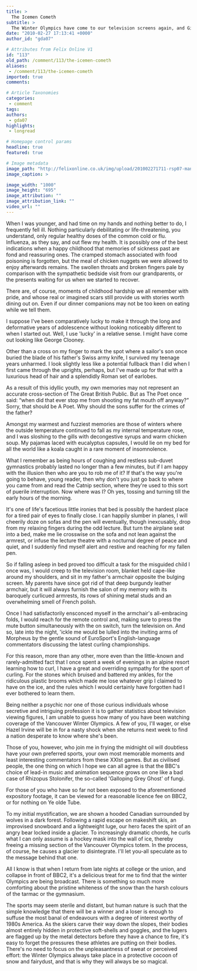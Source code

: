 ```yaml
---
title: >
  The Icemen Cometh
subtitle: >
  The Winter Olympics have come to our television screens again, and Gilead Amit shares the view from his couch.
date: "2010-02-27 17:13:41 +0000"
author_id: "gda07"

# Attributes from Felix Online V1
id: "113"
old_path: /comment/113/the-icemen-cometh
aliases:
 - /comment/113/the-icemen-cometh
imported: true
comments:

# Article Taxonomies
categories:
 - comment
tags:
authors:
 - gda07
highlights:
 - longread

# Homepage control params
headline: true
featured: true

# Image metadata
image_path: "http://felixonline.co.uk/img/upload/201002271711-rsp07-manonski.jpg"
image_caption: >

image_width: "1000"
image_height: "695"
image_attribution: ""
image_attribution_link: ""
video_url: ""
---
```


When I was younger, and had time on my hands and nothing better to do, I frequently fell ill. Nothing particularly debilitating or life-threatening, you understand, only regular healthy doses of the common cold or flu. Influenza, as they say, and out flew my health.
 It is possibly one of the best indications when a happy childhood that memories of sickness past are fond and reassuring ones. The cramped stomach associated with food poisoning is forgotten, but the meal of chicken nuggets we were allowed to enjoy afterwards remains. The swollen throats and broken fingers pale by comparison with the sympathetic bedside visit from our grandparents, or the presents waiting for us when we started to recover.

There are, of course, moments of childhood hardship we all remember with pride, and whose real or imagined scars still provide us with stories worth dining out on. Even if our dinner companions may not be too keen on eating while we tell them.

I suppose I've been comparatively lucky to make it through the long and deformative years of adolescence without looking noticeably different to when I started out. Well, I use 'lucky' in a relative sense. I might have come out looking like George Clooney.

Other than a cross on my finger to mark the spot where a sailor's son once buried the blade of his father's Swiss army knife, I survived my teenage years unharmed. I look slightly less like a potential fullback than I did when I first came through the uprights, perhaps, but I've made up for that with a luxurious head of hair and a splendidly Roman set of earlobes.

As a result of this idyllic youth, my own memories may not represent an accurate cross-section of The Great British Public. But as The Poet once said: “when did that ever stop me from shooting my fat mouth off anyway?” Sorry, that should be A Poet. Why should the sons suffer for the crimes of the father?

Amongst my warmest and fuzziest memories are those of winters where the outside temperature continued to fall as my internal temperature rose, and I was sloshing to the gills with decongestive syrups and warm chicken soup. My pajamas laced with eucalyptus capsules, I would lie on my bed for all the world like a koala caught in a rare moment of insomnolence.

What I remember as being hours of coughing and restless sub-duvet gymnastics probably lasted no longer than a few minutes, but if I am happy with the illusion then who are you to rob me of it? If that's the way you're going to behave, young reader, then why don't you just go back to where you came from and read the Catnip section, where they're used to this sort of puerile interruption. Now where was I? Oh yes, tossing and turning till the early hours of the morning.

It's one of life's facetious little ironies that bed is possibly the hardest place for a tired pair of eyes to finally close. I can happily slumber in planes, I will cheerily doze on sofas and the pen will eventually, though inexcusably, drop from my relaxing fingers during the odd lecture. But turn the airplane seat into a bed, make me lie crosswise on the sofa and not lean against the armrest, or infuse the lecture theatre with a nocturnal degree of peace and quiet, and I suddenly find myself alert and restive and reaching for my fallen pen.

So if falling asleep in bed proved too difficult a task for the misguided child I once was, I would creep to the television room, blanket held cape-like around my shoulders, and sit in my father's armchair opposite the bulging screen. My parents have since got rid of that deep burgundy leather armchair, but it will always furnish the salon of my memory with its baroquely curlicued armrests, its rows of shining metal studs and an overwhelming smell of French polish.

Once I had satisfactorily ensconced myself in the armchair's all-embracing folds, I would reach for the remote control and, making sure to press the mute button simultaneously with the on switch, turn the television on. And so, late into the night, 'ickle me would be lulled into the inviting arms of Morpheus by the gentle sound of EuroSport's English-language commentators discussing the latest curling championships.

For this reason, more than any other, more even than the little-known and rarely-admitted fact that I once spent a week of evenings in an alpine resort learning how to curl, I have a great and overriding sympathy for the sport of curling. For the stones which bruised and battered my ankles, for the ridiculous plastic brooms which made me lose whatever grip I claimed to have on the ice, and the rules which I would certainly have forgotten had I ever bothered to learn them.

Being neither a psychic nor one of those curious individuals whose secretive and intriguing profession it is to gather statistics about television viewing figures, I am unable to guess how many of you have been watching coverage of the Vancouver Winter Olympics. A few of you, I'll wager, or else Hazel Irvine will be in for a nasty shock when she returns next week to find a nation desperate to know where she's been.

Those of you, however, who join me in frying the midnight oil will doubtless have your own preferred sports, your own most memorable moments and least interesting commentators from these XXIst games. But as civilised people, the one thing on which I hope we can all agree is that the BBC's choice of lead-in music and animation sequence grows on one like a bad case of Rhizopus Stolonifer, the so-called 'Galloping Grey Ghost' of fungi.

For those of you who have so far not been exposed to the aforementioned expository footage, it can be viewed for a reasonable licence fee on BBC2, or for nothing on Ye olde Tube.

To my initial mystification, we are shown a hooded Canadian surrounded by wolves in a dark forest. Following a rapid escape on makeshift skis, an improvised snowboard and a lightweight luge, our hero faces the spirit of an angry bear locked inside a glacier. To increasingly dramatic chords, he curls what I can only assume is a hockey mask into the wall of ice, thereby freeing a missing section of the Vancouver Olympics totem. In the process, of course, he causes a glacier to disintegrate. I'll let you-all speculate as to the message behind that one.

All I know is that when I return from late nights at college or the union, and collapse in front of BBC2, it's a delicious treat for me to find that the winter Olympics are being broadcast. There is something so much more comforting about the pristine whiteness of the snow than the harsh colours of the tarmac or the gymnasium.

The sports may seem sterile and distant, but human nature is such that the simple knowledge that there will be a winner and a loser is enough to suffuse the most banal of endeavours with a degree of interest worthy of 1980s America. As the skiers carve their way down the slopes, their bodies almost entirely hidden in protective soft-shells and goggles, and the lugers are flagged up by the metal detectors before they have a chance to fire, it's easy to forget the pressures these athletes are putting on their bodies. There's no need to focus on the unpleasantness of sweat or perceived effort: the Winter Olympics always take place in a protective cocoon of snow and fairydust, and that is why they will always be so magical.
